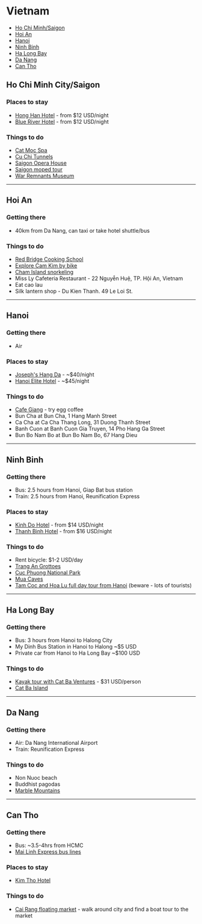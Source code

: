 # Vietnam
* [Ho Chi Minh/Saigon](#saigon)
* [Hoi An](#hoian)
* [Hanoi](#hanoi)
* [Ninh Binh](#ninhbinh)
* [Ha Long Bay](#halongbay)
* [Da Nang](#danang)
* [Can Tho](#cantho)
 
## <a name="saigon"></a> Ho Chi Minh City/Saigon

### Places to stay
* [Hong Han Hotel](http://www.lonelyplanet.com/vietnam/ho-chi-minh-city/hotels/hong-han-hotel) - from $12 USD/night
* [Blue River Hotel](http://www.lonelyplanet.com/vietnam/ho-chi-minh-city/hotels/blue-river-hotel) - from $12 USD/night

### Things to do
* [Cat Moc Spa](http://www.tripadvisor.ca/Attraction_Review-g293925-d2726268-Reviews-Cat_Moc_Spa-Ho_Chi_Minh_City.html)
* [Cu Chi Tunnels](http://www.tripadvisor.ca/Attraction_Review-g293925-d2005826-Reviews-Cu_Chi_Tunnels-Ho_Chi_Minh_City.html)
* [Saigon Opera House](http://www.tripadvisor.ca/Attraction_Review-g293925-d454974-Reviews-Saigon_Opera_House_Ho_Chi_Minh_Municipal_Theater-Ho_Chi_Minh_City.html)
* [Saigon moped tour](http://www.tripadvisor.ca/Attraction_Review-g293925-d1977143-Reviews-Saigon_Unseen-Ho_Chi_Minh_City.html)
* [War Remnants Museum](http://www.tripadvisor.ca/Attraction_Review-g293925-d311103-Reviews-War_Remnants_Museum-Ho_Chi_Minh_City.html)
 
<hr />

## <a name="hoian"></a> Hoi An

### Getting there
* 40km from Da Nang, can taxi or take hotel shuttle/bus

### Things to do
* [Red Bridge Cooking School](http://www.visithoian.com/redbridge/cookingschool.html)
* [Explore Cam Kim by bike](http://www.tripadvisor.ca/ShowUserReviews-g298082-d2358478-r124803857-Hoi_An_Free_Day_Tours-Hoi_An_Quang_Nam_Province.html)
* [Cham Island snorkeling](http://www.tripadvisor.ca/Attraction_Review-g298082-d1077858-Reviews-Cham_Island_Diving-Hoi_An_Quang_Nam_Province.html)
* Miss Ly Cafeteria Restaurant - 22 Nguyễn Huệ, TP. Hội An, Vietnam
* Eat cao lau
* Silk lantern shop - Du Kien Thanh. 49 Le Loi St.

<hr />

## <a name="hanoi"></a> Hanoi

### Getting there
* Air 

### Places to stay
* [Joseph's Hang Da](http://www.josephshangdahotel.com/) - ~$40/night
* [Hanoi Elite Hotel](http://www.agoda.com/hanoi-elite-hotel/hotel/hanoi-vn.html) - ~$45/night

### Things to do
* [Cafe Giang](http://www.giangcafehanoi.com/) - try egg coffee
* Bun Cha at Bun Cha, 1 Hang Manh Street
* Ca Cha at Ca Cha Thang Long, 31 Duong Thanh Street
* Banh Cuon at Banh Cuon Gia Truyen, 14 Pho Hang Ga Street
* Bun Bo Nam Bo at Bun Bo Nam Bo, 67 Hang Dieu

<hr />

## <a name="ninhbinh"></a> Ninh Binh
### Getting there
* Bus: 2.5 hours from Hanoi, Giap Bat bus station
* Train: 2.5 hours from Hanoi, Reunification Express

### Places to stay
* [Kinh Do Hotel](http://www.lonelyplanet.com/vietnam/north-central-vietnam/ninh-binh/hotels/kinh-do-hotel) - from $14 USD/night
* [Thanh Binh Hotel](http://www.lonelyplanet.com/vietnam/north-central-vietnam/ninh-binh/hotels/thanh-binh-hotel) - from $16 USD/night

### Things to do
* Rent bicycle: $1-2 USD/day
* [Trang An Grottoes](http://www.tripadvisor.com/Attraction_Review-g303945-d2484803-Reviews-Trang_An_Grottoes-Ninh_Binh_Ninh_Binh_Province.html)
* [Cuc Phuong National Park](http://www.cucphuongtourism.com/)
* [Mua Caves](http://www.tripadvisor.ca/Attraction_Review-g303945-d5321519-Reviews-Mua_Caves-Ninh_Binh_Ninh_Binh_Province.html)
* [Tam Coc and Hoa Lu full day tour from Hanoi](http://www.getyourguide.com/hanoi-l205/1-day-hoa-lu-tam-coc-tour-from-hanoi-t27339/) (beware - lots of tourists)

<hr />

## <a name="halongbay"></a> Ha Long Bay

### Getting there
* Bus: 3 hours from Hanoi to Halong City
* My Dinh Bus Station in Hanoi to Halong ~$5 USD
* Private car from Hanoi to Ha Long Bay ~$100 USD

### Things to do
* [Kayak tour with Cat Ba Ventures](http://www.tripadvisor.ca/Attraction_Review-g737051-d1368569-Reviews-Cat_Ba_Ventures-Cat_Ba.html) - $31 USD/person
* [Cat Ba Island](http://www.lonelyplanet.com/vietnam/northeast-vietnam/cat-ba-island)

<hr />

## <a name="danang"></a> Da Nang

### Getting there
* Air: Da Nang International Airport
* Train: Reunification Express

### Things to do
* Non Nuoc beach
* Buddhist pagodas
* [Marble Mountains](http://www.tripadvisor.ca/Attraction_Review-g298085-d454980-Reviews-The_Marble_Mountains-Da_Nang_Quang_Nam_Province.html)

<hr />

## <a name="cantho"></a> Can Tho

### Getting there
* Bus: ~3.5-4hrs from HCMC
* [Mai Linh Express bus lines](http://www.lonelyplanet.com/vietnam/transport/transportation-travel-services/mai-linh-express)

### Places to stay
* [Kim Tho Hotel](http://www.agoda.com/kim-tho-hotel/hotel/can-tho-vn.html)

### Things to do
* [Cai Rang floating market](http://www.tripadvisor.com/Attraction_Review-g303942-d455150-Reviews-Cai_Rang_Floating_Market-Can_Tho_Mekong_Delta.html) - walk around city and find a boat tour to the market
